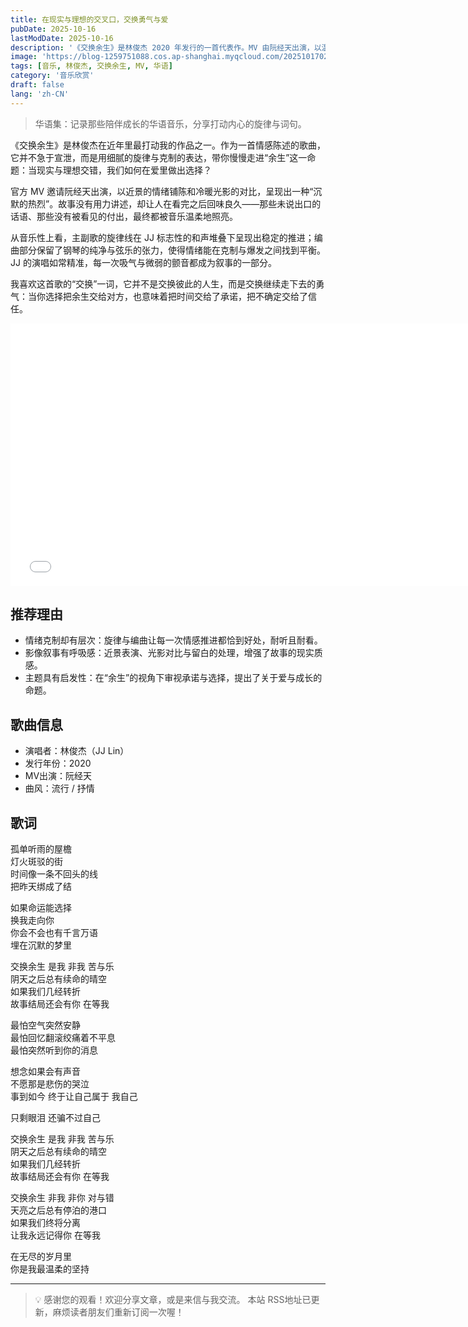 ```yaml
---
title: 在现实与理想的交叉口，交换勇气与爱
pubDate: 2025-10-16
lastModDate: 2025-10-16
description: '《交换余生》是林俊杰 2020 年发行的一首代表作。MV 由阮经天出演，以温柔却克制的叙事，讲述在取舍之间对爱的选择与守护。'
image: 'https://blog-1259751088.cos.ap-shanghai.myqcloud.com/20251017025836936.webp?imageSlim'
tags: [音乐, 林俊杰, 交换余生, MV, 华语]
category: '音乐欣赏'
draft: false
lang: 'zh-CN'
---
```


> 华语集：记录那些陪伴成长的华语音乐，分享打动内心的旋律与词句。

《交换余生》是林俊杰在近年里最打动我的作品之一。作为一首情感陈述的歌曲，它并不急于宣泄，而是用细腻的旋律与克制的表达，带你慢慢走进“余生”这一命题：当现实与理想交错，我们如何在爱里做出选择？

官方 MV 邀请阮经天出演，以近景的情绪铺陈和冷暖光影的对比，呈现出一种“沉默的热烈”。故事没有用力讲述，却让人在看完之后回味良久——那些未说出口的话语、那些没有被看见的付出，最终都被音乐温柔地照亮。

从音乐性上看，主副歌的旋律线在 JJ 标志性的和声堆叠下呈现出稳定的推进；编曲部分保留了钢琴的纯净与弦乐的张力，使得情绪能在克制与爆发之间找到平衡。JJ 的演唱如常精准，每一次吸气与微弱的颤音都成为叙事的一部分。

我喜欢这首歌的“交换”一词，它并不是交换彼此的人生，而是交换继续走下去的勇气：当你选择把余生交给对方，也意味着把时间交给了承诺，把不确定交给了信任。

<iframe width="750" height="420" src="//player.bilibili.com/player.html?isOutside=true&bvid=BV1JFxizJEdY&p=1&autoplay=0" title="Bilibili video player" frameborder="0" allow="accelerometer; autoplay; clipboard-write; encrypted-media; gyroscope; picture-in-picture; web-share" referrerpolicy="strict-origin-when-cross-origin" allowfullscreen></iframe>

## 推荐理由

- 情绪克制却有层次：旋律与编曲让每一次情感推进都恰到好处，耐听且耐看。
- 影像叙事有呼吸感：近景表演、光影对比与留白的处理，增强了故事的现实质感。
- 主题具有启发性：在“余生”的视角下审视承诺与选择，提出了关于爱与成长的命题。

## 歌曲信息

- 演唱者：林俊杰（JJ Lin）
- 发行年份：2020
- MV出演：阮经天
- 曲风：流行 / 抒情

## 歌词

孤单听雨的屋檐  
灯火斑驳的街  
时间像一条不回头的线  
把昨天绑成了结  

如果命运能选择  
换我走向你  
你会不会也有千言万语  
埋在沉默的梦里  

交换余生 是我 非我 苦与乐  
阴天之后总有续命的晴空  
如果我们几经转折  
故事结局还会有你 在等我  

最怕空气突然安静  
最怕回忆翻滚绞痛着不平息  
最怕突然听到你的消息  

想念如果会有声音  
不愿那是悲伤的哭泣  
事到如今 终于让自己属于 我自己  

只剩眼泪 还骗不过自己  

交换余生 是我 非我 苦与乐  
阴天之后总有续命的晴空  
如果我们几经转折  
故事结局还会有你 在等我  

交换余生 非我 非你 对与错  
天亮之后总有停泊的港口  
如果我们终将分离  
让我永远记得你 在等我  

在无尽的岁月里  
你是我最温柔的坚持

---

> 💡 感谢您的观看！欢迎分享文章，或是来信与我交流。
> 本站 RSS地址已更新，麻烦读者朋友们重新订阅一次喔！
